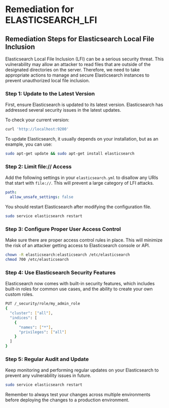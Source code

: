 # Remediation for ELASTICSEARCH_LFI

## Remediation Steps for Elasticsearch Local File Inclusion

Elasticsearch Local File Inclusion (LFI) can be a serious security threat. This vulnerability may allow an attacker to read files that are outside of the designated directories on the server. Therefore, we need to take appropriate actions to manage and secure Elasticsearch instances to prevent unauthorized local file inclusion.

### Step 1: Update to the Latest Version

First, ensure Elasticsearch is updated to its latest version. Elasticsearch has addressed several security issues in the latest updates. 

To check your current version:

```bash
curl 'http://localhost:9200'
```

To update Elasticsearch, it usually depends on your installation, but as an example, you can use:

```bash
sudo apt-get update && sudo apt-get install elasticsearch
```

### Step 2: Limit file:// Access

Add the following settings in your `elasticsearch.yml` to disallow any URIs that start with `file://`. This will prevent a large category of LFI attacks.

```yml
path:
  allow_unsafe_settings: false
```
You should restart Elasticsearch after modifying the configuration file.

```bash
sudo service elasticsearch restart
```
### Step 3: Configure Proper User Access Control

Make sure there are proper access control rules in place. This will minimize the risk of an attacker getting access to Elasticsearch console or API.

```bash
chown -R elasticsearch:elasticsearch /etc/elasticsearch
chmod 700 /etc/elasticsearch
```

### Step 4: Use Elasticsearch Security Features

Elasticsearch now comes with built-in security features, which includes built-in roles for common use cases, and the ability to create your own custom roles.

```bash
PUT /_security/role/my_admin_role
{
  "cluster": ["all"],
  "indices": [
    {
      "names": ["*"],
      "privileges": ["all"]
    }
  ]
}
```
### Step 5: Regular Audit and Update 

Keep monitoring and performing regular updates on your Elasticsearch to prevent any vulnerability issues in future.

```bash
sudo service elasticsearch restart
```
Remember to always test your changes across multiple environments before deploying the changes to a production environment.